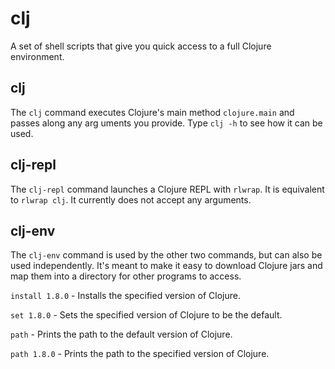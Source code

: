 # clj

A set of shell scripts that give you quick access to a full Clojure environment.

## clj

The `clj` command executes Clojure's main method `clojure.main` and passes along any arg
uments you provide. Type `clj -h` to see how it can be used.

## clj-repl

The `clj-repl` command launches a Clojure REPL with `rlwrap`. It is equivalent to `rlwrap clj`. It currently does not accept any arguments.

## clj-env

The `clj-env` command is used by the other two commands, but can also be used independently. It's meant to make it easy to download Clojure jars and map them into a directory for other programs to access.

`install 1.8.0` - Installs the specified version of Clojure.

`set 1.8.0` - Sets the specified version of Clojure to be the default.

`path` - Prints the path to the default version of Clojure.

`path 1.8.0` - Prints the path to the specified version of Clojure.
